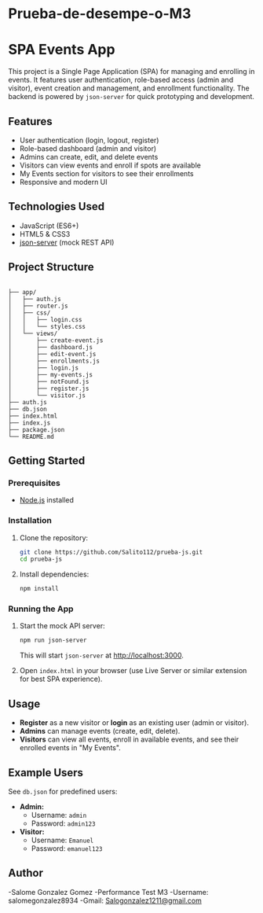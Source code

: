 # Prueba-de-desempe-o-M3
# SPA Events App

This project is a Single Page Application (SPA) for managing and enrolling in events. It features user authentication, role-based access (admin and visitor), event creation and management, and enrollment functionality. The backend is powered by `json-server` for quick prototyping and development.

## Features

- User authentication (login, logout, register)
- Role-based dashboard (admin and visitor)
- Admins can create, edit, and delete events
- Visitors can view events and enroll if spots are available
- My Events section for visitors to see their enrollments
- Responsive and modern UI

## Technologies Used

- JavaScript (ES6+)
- HTML5 & CSS3
- [json-server](https://github.com/typicode/json-server) (mock REST API)

## Project Structure
```

├── app/
│   ├── auth.js
│   ├── router.js
│   ├── css/
│   │   ├── login.css
│   │   └── styles.css
│   └── views/
│       ├── create-event.js
│       ├── dashboard.js
│       ├── edit-event.js
│       ├── enrollments.js
│       ├── login.js
│       ├── my-events.js
│       ├── notFound.js
│       ├── register.js
│       └── visitor.js
├── auth.js
├── db.json
├── index.html
├── index.js
├── package.json
└── README.md
```

## Getting Started

### Prerequisites

- [Node.js](https://nodejs.org/) installed

### Installation

1. Clone the repository:
   ```bash
   git clone https://github.com/Salito112/prueba-js.git
   cd prueba-js
   ```
2. Install dependencies:
   ```bash
   npm install
   ```

### Running the App

1. Start the mock API server:
   ```bash
   npm run json-server
   ```
   This will start `json-server` at [http://localhost:3000](http://localhost:3000).

2. Open `index.html` in your browser (use Live Server or similar extension for best SPA experience).

## Usage

- **Register** as a new visitor or **login** as an existing user (admin or visitor).
- **Admins** can manage events (create, edit, delete).
- **Visitors** can view all events, enroll in available events, and see their enrolled events in "My Events".

## Example Users

See `db.json` for predefined users:

- **Admin:**
  - Username: `admin`
  - Password: `admin123`
- **Visitor:**
  - Username: `Emanuel`
  - Password: `emanuel123`
 
## Author
-Salome Gonzalez Gomez
-Performance Test M3
-Username: salomegonzalez8934
-Gmail: Salogonzalez1211@gmail.com
